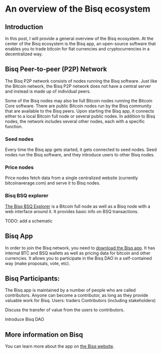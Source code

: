 # An overview of the Bisq ecosystem

## Introduction
In this post, I will provide a general overview of the Bisq ecosystem. At the center of the Bisq ecosystem is the Bisq app, an open-source software that enables you to trade bitcoin for fiat currencies and cryptocurrencies in a decentralized way.

## Bisq Peer-to-peer (P2P) Network
The Bisq P2P network consists of nodes running the Bisq software. Just like the Bitcoin network, the Bisq P2P network does not have a central server and instead is made up of individual peers.

Some of the Bisq nodes may also be full Bitcoin nodes running the Bitcoin Core software. There are public Bitcoin nodes run by the Bisq community that are available to the Bisq peers. Upon starting the Bisq app, it connects either to a local Bitcoin full node or several public nodes. In addition to Bisq nodes, the network includes several other nodes, each with a specific function.

### Seed nodes
Every time the Bisq app gets started, it gets connected to seed nodes. Seed nodes run the Bisq software, and they introduce users to other Bisq nodes. 

### Price nodes
Price nodes fetch data from a single centralized website (currently bitcoinaverage.com) and serve it to Bisq nodes.

### Bisq BSQ explorer
[The Bisq BSQ Explorer](https://explorer.bisq.network/index.html) is a Bitcoin full node as well as a Bisq node with a web interface around it. It provides basic info on BSQ transactions.

TODO: add a schematic

## Bisq App
In order to join the Bisq network, you need to [download the Bisq app](https://bisq.network/downloads/). It has internal BTC and BSQ wallets as well as pricing data for bitcoin and other currencies. It allows you to participate in the Bisq DAO in a self-contained way (make proposals, vote, etc). 

## Bisq Participants: 
The Bisq app is maintained by a number of people who are called contributors. Anyone can become a contributor, as long as they provide valuable work for Bisq. 
Users: traders
Contributors (including stakeholders)

Discuss the transfer of value from the users to contributors. 

Introduce Bisq DAO

## More information on Bisq
You can learn more about the app on [the Bisq website](https://docs.bisq.network/getting-started.html).

